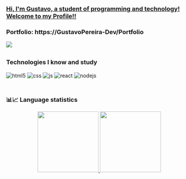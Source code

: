 <h3><u>Hi, I'm Gustavo, a student of programming and technology! 
<br>Welcome to my Profile!!</u></h3>
<h3> Portfolio: https://GustavoPereira-Dev/Portfolio </h3>
<div> 

  <a href = "mailto:gustavopereira8919@gmail.com"><img src="https://img.shields.io/badge/-Gmail-%23333?style=for-the-badge&logo=gmail&logoColor=white" target="_blank"></a>
  
  ##
  
### Technologies I know and study

<div style="display: inline_block">
  <img align="center" alt="html5" src="https://img.shields.io/badge/HTML5-E34F26?style=for-the-badge&logo=html5&logoColor=white" />
  <img align="center" alt="css" src="https://img.shields.io/badge/CSS3-1572B6?style=for-the-badge&logo=css3&logoColor=white" />
  <img align="center" alt="js" src="https://img.shields.io/badge/JavaScript-F7DF1E?style=for-the-badge&logo=javascript&logoColor=black" />
  <img align="center" alt="react" src="https://img.shields.io/badge/Java-20232A?style=for-the-badge&logo=java&logoColor=61DAFB" />
  <img align="center" alt="nodejs" src="https://img.shields.io/badge/PHP-43853D?style=for-the-badge&logo=php&logoColor=white" />
</div><br/>
  
  ##

### 📊📈 Language statistics
<div align="center" style="display:inline_block; margin-left: auto; margin-right: auto;">
  <a href="https://github.com/Gustavo-Henrique-da-Silva">
 <img height="165em" src="https://github-readme-stats.vercel.app/api?username=Gustavo-Henrique-da-Silva&show_icons=true&theme=react&include_all_commits=true&count_private=true"/>
  <img height="165em" src="https://github-readme-stats.vercel.app/api/top-langs/?username=Gustavo-Henrique-da-Silva&layout=compact&langs_count=7&theme=react"/>
</div>
  
